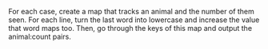 For each case, create a map that tracks an animal and the number of them seen. For each line, turn the last word into lowercase and increase the value that word maps too. Then, go through the keys of this map and output the animal:count pairs.
